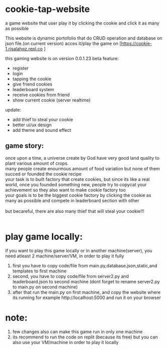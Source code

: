 # cookie-tap-website
a game website that user play it by clicking the cookie and click it as many as possible

This website is dynamic portofolio that do CRUD operation and database on json file.(on current version) 
acces it/play the game on [https://cookie-1.risalahqz.repl.co ]

this gaming website is on version 0.0.1.23 beta
feature: 
- register
- login
- tapping the cookie
- give friend cookies
- leaderboard system
- receive cookies from friend
- show current cookie (server realtime)
  

update:
- add thief to steal your cookie
- better ui/ux design
- add theme and sound effect



## game story:<br />
once upon a time, a universe create by God have very good land quality to plant various amount of crops. <br />many people create enourmous amount of food variation but none of them succed or founded the cookie recipe <br />
your task is to built factory that create cookies, but since its like a real world, once you founded something new, people try to copycat your achievement so they also want to make cookie factory too <br />
your goals is to be the biggest cookie factory by clicking the cookie as many as possible and compete in leaderboard section with other
<br /> <br />
but becareful, there are also many thief that will steal your cookie!!!
  <br /><br />

# play game locally:<br />
if you want to play this game locally or in another machine(server), you need atleast 2 machine/server/VM, in order to play it fully<br />
1. first you have to copy code/file from main.py,database.json,static,and templates to first machine
2. second, you have to copy code/file from server2.py and leaderboard.json to second machine (dont forget to rename server2.py to main.py on second machine)
3. after that run the main.py on first machine, and copy the website where its running for example http://localhost:5000 and run it on your browser

   
# note:
1. few changes also can make this game run in only one machine
2. its recommend to run the code on replit (because its free) but you can also use your VM/machine in order to play it locally


